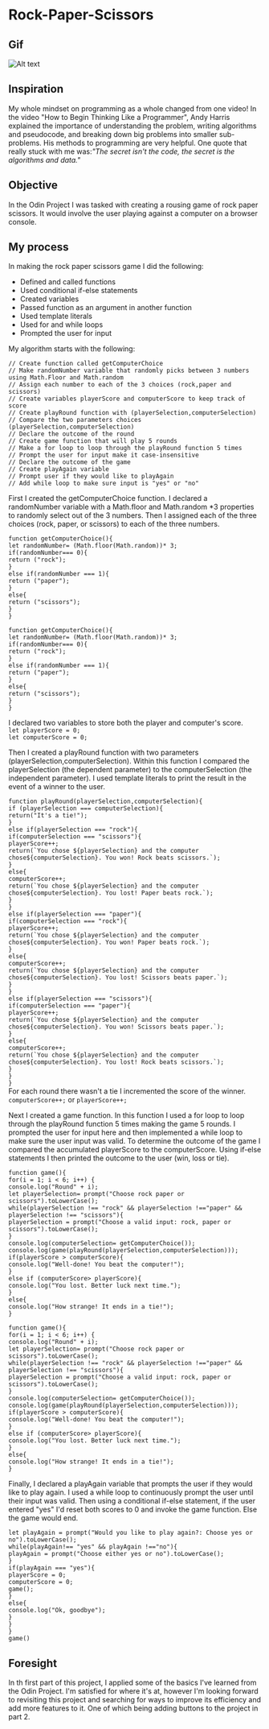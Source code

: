 # Rock-Paper-Scissors

## Gif
![Alt text](./rps.gif)
## Inspiration 
My whole mindset on programming as a whole changed from one video! In the video "How to Begin Thinking Like a Programmer", Andy Harris explained the importance of understanding the problem, writing algorithms and pseudocode, and breaking down big problems into smaller sub-problems. His methods to programming are very helpful. One quote that really stuck with me was:*"The secret isn't the code, the secret is the algorithms and data."*
## Objective 
In the Odin Project I was tasked with creating a rousing game of rock paper scissors. It would involve the user playing against a computer on a browser console.
## My process 
In making the rock paper scissors game I did the following:
* Defined and called functions
* Used conditional if-else statements
* Created variables
* Passed function as an argument in another function
* Used template literals
* Used for and while loops
* Prompted the user for input 

My algorithm starts with the following:

```// Create function called getComputerChoice```<br>
```// Make randomNumber variable that randomly picks between 3 numbers using Math.Floor and Math.random```<br>
```// Assign each number to each of the 3 choices (rock,paper and scissors)```<br>
```// Create variables playerScore and computerScore to keep track of score```<br>
```// Create playRound function with (playerSelection,computerSelection)```<br>
```// Compare the two parameters choices (playerSelection,computerSelection)```<br>
```// Declare the outcome of the round```<br>
```// Create game function that will play 5 rounds``` <br>
```// Make a for loop to loop through the playRound function 5 times```<br>
```// Prompt the user for input make it case-insensitive```<br>
```// Declare the outcome of the game```<br>
```// Create playAgain variable```<br>
```// Prompt user if they would like to playAgain```<br>
```// Add while loop to make sure input is "yes" or "no"```<br>

First I created the getComputerChoice function. I declared a randomNumber variable with a Math.floor and Math.random *3 properties to randomly select out of the 3 numbers. Then I assigned each of the three choices (rock, paper, or scissors) to each of the three numbers.

```function getComputerChoice(){```<br>
  ```let randomNumber= (Math.floor(Math.random))* 3;```<br>
  ```if(randomNumber=== 0){```<br>
    ```return ("rock");```<br>
  ```}```<br>
  ```else if(randomNumber === 1){```<br>
    ```return ("paper");```<br>
  ```}```<br>
  ```else{```<br>
    ```return ("scissors");```<br>
  ```}```<br>
```}```<br>

```function getComputerChoice(){```<br>
  ```let randomNumber= (Math.floor(Math.random))* 3;```<br>
  ```if(randomNumber=== 0){```<br>
    ```return ("rock");```<br>
  ```}```<br>
  ```else if(randomNumber === 1){```<br>
    ```return ("paper");```<br>
  ```}```<br>
  ```else{```<br>
    ```return ("scissors");```<br>
  ```}```<br>
```}```<br>

I declared two variables to store both the player and computer's score.<br>
```let playerScore = 0;``` <br>
```let computerScore = 0;```

Then I created a playRound function with two parameters (playerSelection,computerSelection). Within this function I compared the playerSelection (the dependent parameter) to the computerSelection (the independent parameter). I used template literals to print the result in the event of a winner to the user. 

```function playRound(playerSelection,computerSelection){```<br>
  ```if (playerSelection === computerSelection){```<br>
    ```return("It's a tie!");```<br>
  ```}```<br>
  ```else if(playerSelection === "rock"){```<br>
    ```if(computerSelection === "scissors"){```<br>
      ```playerScore++;```<br>
      ```return(`You chose ${playerSelection} and the computer chose${computerSelection}. You won! Rock beats scissors.`);```<br>
    ```}```<br>
    ```else{```<br>
      ```computerScore++;```<br>
      ```return(`You chose ${playerSelection} and the computer chose${computerSelection}. You lost! Paper beats rock.`);```<br>
    ```}```<br>
  ```}```<br>
  ```else if(playerSelection === "paper"){```<br>
    ```if(computerSelection === "rock"){```<br>
      ```playerScore++;```<br>
      ```return(`You chose ${playerSelection} and the computer chose${computerSelection}. You won! Paper beats rock.`);```<br>
    ```}```<br>
    ```else{```<br>
      ```computerScore++;```<br>
      ```return(`You chose ${playerSelection} and the computer chose${computerSelection}. You lost! Scissors beats paper.`);```<br>
    ```}```<br>
  ```}```<br>
  ```else if(playerSelection === "scissors"){```<br>
    ```if(computerSelection === "paper"){```<br>
      ```playerScore++;```<br>
      ```return(`You chose ${playerSelection} and the computer chose${computerSelection}. You won! Scissors beats paper.`);```<br>
    ```}```<br>
    ```else{```<br>
      ```computerScore++;```<br>
      ```return(`You chose ${playerSelection} and the computer chose${computerSelection}. You lost! Rock beats scissors.`);```<br>
    ```}```<br>
  ```}```<br>
```}```<br>
For each round there wasn't a tie I incremented the score of the winner.<br>
```computerScore++;``` or ```playerScore++;```<br>

Next I created a game function. In this function I used a for loop to loop through the playRound function 5 times making the game 5 rounds. I prompted the user for input here and then implemented a while loop to make sure the user input was valid. To determine the outcome of the game I compared the accumulated playerScore to the computerScore. Using if-else statements I then printed the outcome to the user (win, loss or tie).

```function game(){```<br>
  ```for(i = 1; i < 6; i++) {```<br>
    ```console.log("Round" + i);```<br>
    ```let playerSelection= prompt("Choose rock paper or scissors").toLowerCase();```<br>
    ```while(playerSelection !== "rock" && playerSelection !=="paper" && playerSelection !== "scissors"){```<br>
      ```playerSelection = prompt("Choose a valid input: rock, paper or scissors").toLowerCase();```<br>
    ```}```<br>
    ```console.log(computerSelection= getComputerChoice());```<br>
    ```console.log(game(playRound(playerSelection,computerSelection)));```<br>
    ```if(playerScore > computerScore){```<br>
      ```console.log("Well-done! You beat the computer!");```<br>
    ```}```<br>
    ```else if (computerScore> playerScore){```<br>
      ```console.log("You lost. Better luck next time.");```<br>
    ```}```<br>
    ```else{```<br>
      ```console.log("How strange! It ends in a tie!");```<br>
    ```}```<br>

```function game(){```<br>
  ```for(i = 1; i < 6; i++) {```<br>
    ```console.log("Round" + i);```<br>
    ```let playerSelection= prompt("Choose rock paper or scissors").toLowerCase();```<br>
    ```while(playerSelection !== "rock" && playerSelection !=="paper" && playerSelection !== "scissors"){```<br>
      ```playerSelection = prompt("Choose a valid input: rock, paper or scissors").toLowerCase();```<br>
    ```}```<br>
    ```console.log(computerSelection= getComputerChoice());```<br>
    ```console.log(game(playRound(playerSelection,computerSelection)));```<br>
    ```if(playerScore > computerScore){```<br>
      ```console.log("Well-done! You beat the computer!");```<br>
    ```}```<br>
    ```else if (computerScore> playerScore){```<br>
      ```console.log("You lost. Better luck next time.");```<br>
    ```}```<br>
    ```else{```<br>
      ```console.log("How strange! It ends in a tie!");```<br>
    ```}```<br>

Finally, I declared a playAgain variable that prompts the user if they would like to play again. I used a while loop to continuously prompt the user until their input was valid. Then using a conditional if-else statement, if the user entered "yes" I'd reset both scores to 0 and invoke the game function. Else the game would end.

  ```let playAgain = prompt("Would you like to play again?: Choose yes or no").toLowerCase();```<br>
    ```while(playAgain!== "yes" && playAgain !=="no"){```<br>
      ```playAgain = prompt("Choose either yes or no").toLowerCase();```<br>
    ```}```<br>
    ```if(playAgain === "yes"){```<br>
      ```playerScore = 0;```<br>
      ```computerScore = 0;```<br>
      ```game();```<br>
    ```}```<br>
    ```else{```<br>
      ```console.log("Ok, goodbye");```<br>
    ```}```<br>
  ```}```<br>
```}```<br>
```game()```

## Foresight 
In th first part of this project, I applied some of the basics I've learned from the Odin Project. I'm satisfied for where it's at, however I'm looking forward to revisiting this project and searching for ways to improve its efficiency and add more features to it. One of which being adding buttons to the project in part 2.
